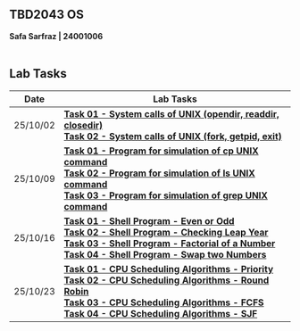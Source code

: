 ## TBD2043 OS<br>
**Safa Sarfraz | 24001006**<br><br>

## Lab Tasks

| Date       | Lab Tasks |
|------------|-----------|
| 25/10/02 |[**Task 01 - System calls of UNIX (opendir, readdir, closedir)**](https://github.com/vviperinae/TBD2043_OS/blob/main/25_10_02-Task-1-2/task_1.c)<br>[**Task 02 - System calls of UNIX (fork, getpid, exit)**](https://github.com/vviperinae/TBD2043_OS/blob/main/25_10_02-Task-1-2/task_2.c) |
| 25/10/09 |[**Task 01 - Program for simulation of cp UNIX command**](https://github.com/vviperinae/TBD2043_OS/blob/main/25_10_09-Task-1-2-3/task_1.c)<br>[**Task 02 - Program for simulation of ls UNIX command**](https://github.com/vviperinae/TBD2043_OS/blob/main/25_10_09-Task-1-2-3/task_2.c)<br>[**Task 03 - Program for simulation of grep UNIX command**](https://github.com/vviperinae/TBD2043_OS/blob/main/25_10_09-Task-1-2-3/task_3.c)|
| 25/10/16 |[**Task 01 - Shell Program - Even or Odd**](https://github.com/vviperinae/TBD2043_OS/blob/main/25_10_16-Task-1-2-3-4/task_1.sh)<br>[**Task 02 - Shell Program - Checking Leap Year**](https://github.com/vviperinae/TBD2043_OS/blob/main/25_10_16-Task-1-2-3-4/task_2.sh)<br>[**Task 03 - Shell Program - Factorial of a Number**](https://github.com/vviperinae/TBD2043_OS/blob/main/25_10_16-Task-1-2-3-4/task_3.sh)<br>[**Task 04 - Shell Program - Swap two Numbers**](https://github.com/vviperinae/TBD2043_OS/blob/main/25_10_16-Task-1-2-3-4/task_4.sh)|
| 25/10/23 |[**Task 01 - CPU Scheduling Algorithms - Priority**](https://github.com/vviperinae/TBD2043_OS/blob/main/25-10-23-Task-1-2-3-4/task_1.c)<br>[**Task 02 - CPU Scheduling Algorithms - Round Robin**](https://github.com/vviperinae/TBD2043_OS/blob/main/25-10-23-Task-1-2-3-4/task_2.c)<br>[**Task 03 - CPU Scheduling Algorithms - FCFS**](https://github.com/vviperinae/TBD2043_OS/blob/main/25-10-23-Task-1-2-3-4/task_3.c)<br>[**Task 04 - CPU Scheduling Algorithms - SJF**](https://github.com/vviperinae/TBD2043_OS/blob/main/25-10-23-Task-1-2-3-4/task_4.c)|
